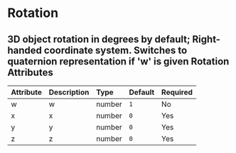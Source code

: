
Rotation
========


3D object rotation in degrees by default; Right-handed coordinate system. Switches to quaternion representation if 'w' is given
Rotation Attributes
-------------------

|Attribute|Description|Type|Default|Required|
| :--- | :--- | :--- | :--- | :--- |
|w|w|number|```1```|No|
|x|x|number|```0```|Yes|
|y|y|number|```0```|Yes|
|z|z|number|```0```|Yes|
